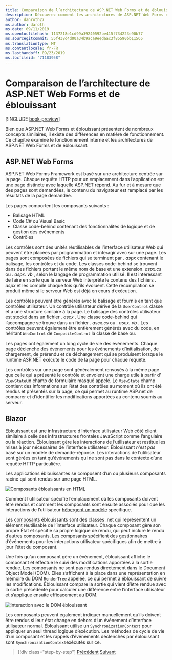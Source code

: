 ```yaml
---
title: Comparaison de l’architecture de ASP.NET Web Forms et de éblouissant
description: Découvrez comment les architectures de ASP.NET Web Forms et éblouissantes sont comparées.
author: danroth27
ms.author: daroth
ms.date: 09/11/2019
ms.openlocfilehash: 1137218e1cd99a39240592be415f734223e90b77
ms.sourcegitcommit: 55f438d4d00a34b9aca9eedaac3f85590bb11565
ms.translationtype: MT
ms.contentlocale: fr-FR
ms.lasthandoff: 09/23/2019
ms.locfileid: "71183958"
---
```

# <a name="architecture-comparison-of-aspnet-web-forms-and-blazor"></a>Comparaison de l’architecture de ASP.NET Web Forms et de éblouissant

[!INCLUDE [book-preview](../../../includes/book-preview.md)]

Bien que ASP.NET Web Forms et éblouissant présentent de nombreux concepts similaires, il existe des différences en matière de fonctionnement. Ce chapitre examine le fonctionnement interne et les architectures de ASP.NET Web Forms et de éblouissant.

## <a name="aspnet-web-forms"></a>ASP.NET Web Forms

ASP.NET Web Forms Framework est basé sur une architecture centrée sur la page. Chaque requête HTTP pour un emplacement dans l’application est une page distincte avec laquelle ASP.NET répond. Au fur et à mesure que des pages sont demandées, le contenu du navigateur est remplacé par les résultats de la page demandée.

Les pages comportent les composants suivants :

* Balisage HTML
* Code C# ou Visual Basic
* Classe code-behind contenant des fonctionnalités de logique et de gestion des événements
* Contrôles

Les contrôles sont des unités réutilisables de l’interface utilisateur Web qui peuvent être placées par programmation et interagir avec sur une page. Les pages sont composées de fichiers qui se terminent par *. aspx* contenant le balisage, les contrôles et du code. Les classes code-behind se trouvent dans des fichiers portant le même nom de base et une extension. *aspx.cs* ou *. aspx. vb* , selon le langage de programmation utilisé. Il est intéressant de faire en sorte que le serveur Web interprète le contenu des fichiers *. aspx* et les compile chaque fois qu’ils évoluent. Cette recompilation se produit même si le serveur Web est déjà en cours d’exécution.

Les contrôles peuvent être générés avec le balisage et fournis en tant que contrôles utilisateur. Un contrôle utilisateur dérive de la `UserControl` classe et a une structure similaire à la page. Le balisage des contrôles utilisateur est stocké dans un fichier *. ascx* . Une classe code-behind qui l’accompagne se trouve dans un fichier *. ascx.cs* ou *. ascx. vb* . Les contrôles peuvent également être entièrement générés avec du code, en héritant `WebControl` de `CompositeControl` la classe de base ou.

Les pages ont également un long cycle de vie des événements. Chaque page déclenche des événements pour les événements d’initialisation, de chargement, de prérendu et de déchargement qui se produisent lorsque le runtime ASP.NET exécute le code de la page pour chaque requête.

Les contrôles sur une page sont généralement renvoyés à la même page que celle qui a présenté le contrôle et envoient une charge utile à partir d' `ViewState`un champ de formulaire masqué appelé. Le `ViewState` champ contient des informations sur l’état des contrôles au moment où ils ont été rendus et présentés sur la page, ce qui permet au runtime ASP.net de comparer et d’identifier les modifications apportées au contenu soumis au serveur.

## <a name="blazor"></a>Blazor

Éblouissant est une infrastructure d’interface utilisateur Web côté client similaire à celle des infrastructures frontales JavaScript comme l’angulaire ou la réaction. Éblouissant gère les interactions de l’utilisateur et restitue les mises à jour nécessaires de l’interface utilisateur. Éblouissant *n’est pas* basé sur un modèle de demande-réponse. Les interactions de l’utilisateur sont gérées en tant qu’événements qui ne sont pas dans le contexte d’une requête HTTP particulière.

Les applications éblouissantes se composent d’un ou plusieurs composants racine qui sont rendus sur une page HTML.

![Composants éblouissants en HTML](./media/architecture-comparison/blazor-components-in-html.png)

Comment l’utilisateur spécifie l’emplacement où les composants doivent être rendus et comment les composants sont ensuite associés pour que les interactions de l’utilisateur [hébergent un modèle](hosting-models.md) spécifique.

Les [composants](components.md) éblouissants sont des classes .net qui représentent un élément réutilisable de l’interface utilisateur. Chaque composant gère son propre État et spécifie sa propre logique de rendu, qui peut inclure le rendu d’autres composants. Les composants spécifient des gestionnaires d’événements pour les interactions utilisateur spécifiques afin de mettre à jour l’état du composant.

Une fois qu’un composant gère un événement, éblouissant affiche le composant et effectue le suivi des modifications apportées à la sortie rendue. Les composants ne sont pas rendus directement dans le Document Object Model (DOM). Elles s’affichent à la place dans une représentation en mémoire du DOM `RenderTree` appelée, ce qui permet à éblouissant de suivre les modifications. Éblouissant compare la sortie qui vient d’être rendue avec la sortie précédente pour calculer une différence entre l’interface utilisateur et s’applique ensuite efficacement au DOM.

![Interaction avec le DOM éblouissant](./media/architecture-comparison/blazor-dom-interaction.png)

Les composants peuvent également indiquer manuellement qu’ils doivent être rendus si leur état change en dehors d’un événement d’interface utilisateur normal. Éblouissant utilise un `SynchronizationContext` pour appliquer un seul thread logique d’exécution. Les méthodes de cycle de vie d’un composant et les rappels d’événements déclenchés par éblouissant sont `SynchronizationContext`exécutés sur ce.

>[!div class="step-by-step"]
>[Précédent](introduction.md)
>[Suivant](hosting-models.md)
